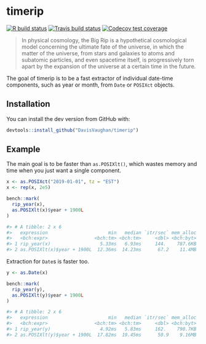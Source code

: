 
<!-- README.md is generated from README.Rmd. Please edit that file -->

# timerip

<!-- badges: start -->

[![R build
status](https://github.com/DavisVaughan/timerip/workflows/R-CMD-check/badge.svg)](https://github.com/DavisVaughan/timerip)
[![Travis build
status](https://travis-ci.org/DavisVaughan/timerip.svg?branch=master)](https://travis-ci.org/DavisVaughan/timerip)
[![Codecov test
coverage](https://codecov.io/gh/DavisVaughan/timerip/branch/master/graph/badge.svg)](https://codecov.io/gh/DavisVaughan/timerip?branch=master)
<!-- badges: end -->

> In physical cosmology, the Big Rip is a hypothetical cosmological
> model concerning the ultimate fate of the universe, in which the
> matter of the universe, from stars and galaxies to atoms and subatomic
> particles, and even spacetime itself, is progressively torn apart by
> the expansion of the universe at a certain time in the future.

The goal of timerip is to be a fast extractor of individual date-time
components, such as year or month, from `Date` or `POSIXct` objects.

## Installation

You can install the dev version from GitHub with:

``` r
devtools::install_github("DavisVaughan/timerip")
```

## Example

The main goal is to be faster than `as.POSIXlt()`, which wastes memory
and time when you just want a single component.

``` r
x <- as.POSIXct("2019-01-01", tz = "EST")
x <- rep(x, 2e5)

bench::mark(
  rip_year(x),
  as.POSIXlt(x)$year + 1900L
)
```

``` r
#> # A tibble: 2 x 6
#>   expression                      min   median `itr/sec` mem_alloc `gc/sec`
#>   <bch:expr>                 <bch:tm> <bch:tm>     <dbl> <bch:byt>    <dbl>
#> 1 rip_year(x)                  5.33ms   6.93ms     144.    787.6KB     2.06
#> 2 as.POSIXlt(x)$year + 1900L  12.36ms  14.23ms      67.2    11.4MB    24.4
```

Extraction for `Date`s is faster too.

``` r
y <- as.Date(x)

bench::mark(
  rip_year(y),
  as.POSIXlt(y)$year + 1900L
)
```

``` r
#> # A tibble: 2 x 6
#>   expression                      min   median `itr/sec` mem_alloc `gc/sec`
#>   <bch:expr>                 <bch:tm> <bch:tm>     <dbl> <bch:byt>    <dbl>
#> 1 rip_year(y)                  4.92ms   5.83ms     162.    790.7KB     2.08
#> 2 as.POSIXlt(y)$year + 1900L  17.82ms  19.45ms      50.9    9.16MB    12.7
```
